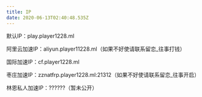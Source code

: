 ```yaml
---
title: IP
date: 2020-06-13T02:40:48.535Z
---
```

默认IP：play.player1228.ml

阿里云加速IP：aliyun.player11228.ml（如果不好使请联系留恋_往事打钱）

国际加速IP：cf.player1228.ml

枣庄加速IP：zznatfrp.player1228.ml:21312（如果不好使请联系留恋_往事开启）

林恩私人加速IP：??????（暂未公开）
